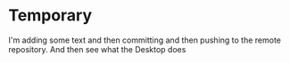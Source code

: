 # Temporary
I'm adding some text and then committing and then pushing to the remote
repository. And then see what the Desktop does
